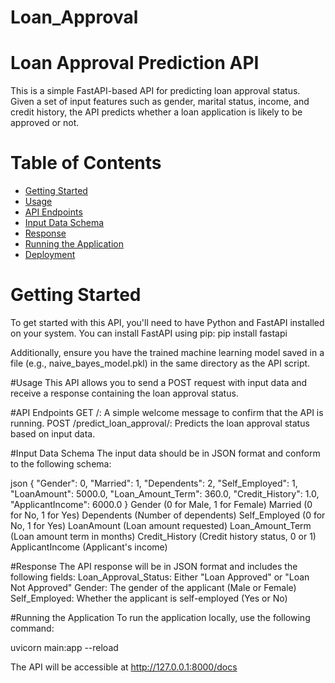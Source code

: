 # Loan_Approval
# Loan Approval Prediction API

This is a simple FastAPI-based API for predicting loan approval status. Given a set of input features such as gender, marital status, income, and credit history, the API predicts whether a loan application is likely to be approved or not.

# Table of Contents

- [Getting Started](#getting-started)
- [Usage](#usage)
- [API Endpoints](#api-endpoints)
- [Input Data Schema](#input-data-schema)
- [Response](#response)
- [Running the Application](#running-the-application)
- [Deployment](#deployment)

# Getting Started

To get started with this API, you'll need to have Python and FastAPI installed on your system. You can install FastAPI using pip:
pip install fastapi

Additionally, ensure you have the trained machine learning model saved in a file (e.g., naive_bayes_model.pkl) in the same directory as the API script.


#Usage
This API allows you to send a POST request with input data and receive a response containing the loan approval status.


#API Endpoints
GET /: A simple welcome message to confirm that the API is running.
POST /predict_loan_approval/: Predicts the loan approval status based on input data.


#Input Data Schema
The input data should be in JSON format and conform to the following schema:

json
{
    "Gender": 0,
    "Married": 1,
    "Dependents": 2,
    "Self_Employed": 1,
    "LoanAmount": 5000.0,
    "Loan_Amount_Term": 360.0,
    "Credit_History": 1.0,
    "ApplicantIncome": 6000.0
}
Gender (0 for Male, 1 for Female)
Married (0 for No, 1 for Yes)
Dependents (Number of dependents)
Self_Employed (0 for No, 1 for Yes)
LoanAmount (Loan amount requested)
Loan_Amount_Term (Loan amount term in months)
Credit_History (Credit history status, 0 or 1)
ApplicantIncome (Applicant's income)


#Response 
The API response will be in JSON format and includes the following fields:
Loan_Approval_Status: Either "Loan Approved" or "Loan Not Approved"
Gender: The gender of the applicant (Male or Female)
Self_Employed: Whether the applicant is self-employed (Yes or No)


#Running the Application
To run the application locally, use the following command:

uvicorn main:app --reload

The API will be accessible at http://127.0.0.1:8000/docs
